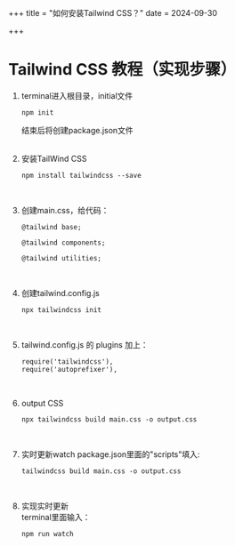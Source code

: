 +++
title = "如何安装Tailwind CSS？"
date = 2024-09-30

+++

# Tailwind CSS 教程（实现步骤）

1. terminal进入根目录，initial文件
   ```
   npm init
   ```
   结束后将创建package.json文件  
   <br>

2. 安装TailWind CSS
    ```
   npm install tailwindcss --save
   ```
   <br>
3. 创建main.css，给代码：
    ```
   @tailwind base;
   
    @tailwind components;
   
    @tailwind utilities;
   ```
   <br>
4. 创建tailwind.config.js 
    ```
    npx tailwindcss init
   ```
   <br>
5. tailwind.config.js 的 plugins 加上：
    ```
    require('tailwindcss'),
    require('autoprefixer'),
   ```
   <br>
6. output CSS
    ```
    npx tailwindcss build main.css -o output.css
   ```
   <br>
7. 实时更新watch
   package.json里面的"scripts"填入:
    ```
    tailwindcss build main.css -o output.css
    ```
   <br>
8. 实现实时更新  
   terminal里面输入：
    ```
    npm run watch  
    ```
   <br>